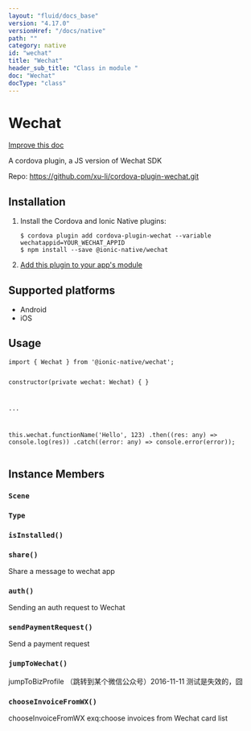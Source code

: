 ```yaml
---
layout: "fluid/docs_base"
version: "4.17.0"
versionHref: "/docs/native"
path: ""
category: native
id: "wechat"
title: "Wechat"
header_sub_title: "Class in module "
doc: "Wechat"
docType: "class"
---
```


<h1 class="api-title">Wechat</h1>

<a class="improve-v2-docs" href="http://github.com/ionic-team/ionic-native/edit/master/src/@ionic-native/plugins/wechat/index.ts#L1">
  Improve this doc
</a>







<p>A cordova plugin, a JS version of Wechat SDK</p>


<p>Repo:
  <a href="https://github.com/xu-li/cordova-plugin-wechat.git">
    https://github.com/xu-li/cordova-plugin-wechat.git
  </a>
</p>


<h2><a class="anchor" name="installation" href="#installation"></a>Installation</h2>
<ol class="installation">
  <li>Install the Cordova and Ionic Native plugins:<br>
    <pre><code class="nohighlight">$ cordova plugin add cordova-plugin-wechat --variable wechatappid=YOUR_WECHAT_APPID
$ npm install --save @ionic-native/wechat
</code></pre>
  </li>
  <li><a href="https://ionicframework.com/docs/native/#Add_Plugins_to_Your_App_Module">Add this plugin to your app's module</a></li>
</ol>



<h2><a class="anchor" name="platforms" href="#platforms"></a>Supported platforms</h2>
<ul>
  <li>Android</li><li>iOS</li>
</ul>






<h2><a class="anchor" name="usage" href="#usage"></a>Usage</h2>
<pre><code class="lang-typescript">import { Wechat } from &#39;@ionic-native/wechat&#39;;


constructor(private wechat: Wechat) { }

...


this.wechat.functionName(&#39;Hello&#39;, 123)
  .then((res: any) =&gt; console.log(res))
  .catch((error: any) =&gt; console.error(error));
</code></pre>








<h2><a class="anchor" name="instance-members" href="#instance-members"></a>Instance Members</h2>
<h3><a class="anchor" name="Scene" href="#Scene"></a><code>Scene</code></h3>




<h3><a class="anchor" name="Type" href="#Type"></a><code>Type</code></h3>




<h3><a class="anchor" name="isInstalled" href="#isInstalled"></a><code>isInstalled()</code></h3>





<h3><a class="anchor" name="share" href="#share"></a><code>share()</code></h3>


Share a message to wechat app



<h3><a class="anchor" name="auth" href="#auth"></a><code>auth()</code></h3>

Sending an auth request to Wechat



<h3><a class="anchor" name="sendPaymentRequest" href="#sendPaymentRequest"></a><code>sendPaymentRequest()</code></h3>

Send a payment request



<h3><a class="anchor" name="jumpToWechat" href="#jumpToWechat"></a><code>jumpToWechat()</code></h3>

jumpToBizProfile （跳转到某个微信公众号）2016-11-11 测试是失效的，囧



<h3><a class="anchor" name="chooseInvoiceFromWX" href="#chooseInvoiceFromWX"></a><code>chooseInvoiceFromWX()</code></h3>

chooseInvoiceFromWX exq:choose invoices from Wechat card list









